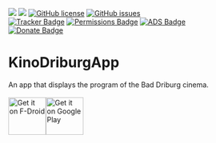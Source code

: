 <img src="https://img.shields.io/github/release/phrogg/KinoDriburgApp.svg?logo=github" />   <img src="https://img.shields.io/f-droid/v/eu.roggstar.luigithehunter.kinobdb.svg" />   [![GitHub license](https://img.shields.io/github/license/phrogg/KinoDriburgApp.svg)](https://github.com/phrogg/KinoDriburgApp/blob/master/LICENSE)   [![GitHub issues](https://img.shields.io/github/issues/phrogg/KinoDriburgApp.svg)](https://GitHub.com/phrogg/KinoDriburgApp/issues/)
<br>
[![Tracker Badge](https://img.shields.io/badge/Tracker-0-green.svg)](https://reports.exodus-privacy.eu.org/en/reports/search/eu.roggstar.luigithehunter.KinoDriburgApp/)   [![Permissions Badge](https://img.shields.io/badge/Permissions-0-green.svg)](https://reports.exodus-privacy.eu.org/en/reports/search/eu.roggstar.luigithehunter.KinoDriburgApp/)   [![ADS Badge](https://img.shields.io/badge/ADs-0-green.svg)](https://reports.exodus-privacy.eu.org/en/reports/search/eu.roggstar.luigithehunter.KinoDriburgApp/)<br>
[![Donate Badge](https://img.shields.io/badge/Donate-Here-green.svg)](https://paypal.me/proggenbuck)


# KinoDriburgApp

An app that displays the program of the Bad Driburg cinema.<br><br>
<a href='https://f-droid.org/en/packages/eu.roggstar.luigithehunter.kinobdb' target="_blank"><img alt='Get it on F-Droid' src='https://f-droid.org/badge/get-it-on.png' height="75"/></a><a href='https://play.google.com/store/apps/details?id=eu.roggstar.luigithehunter.kinobdb&pcampaignid=MKT-Other-global-all-co-prtnr-py-PartBadge-Mar2515-1' target="_blank"><img alt='Get it on Google Play' src='https://play.google.com/intl/en_us/badges/images/generic/en_badge_web_generic.png' height="75"/></a>
